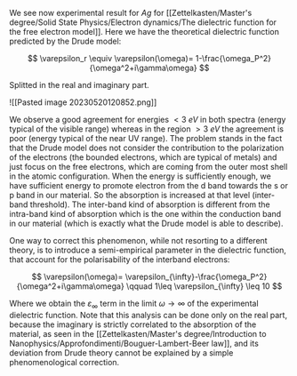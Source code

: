 We see now experimental result for $Ag$ for [[Zettelkasten/Master's degree/Solid State Physics/Electron dynamics/The dielectric function for the free electron model]].
Here we have the theoretical dielectric function predicted by the Drude model:

$$  \varepsilon_r \equiv \varepsilon(\omega)= 1-\frac{\omega_P^2}{\omega^2+i\gamma\omega} $$

Splitted in the real and imaginary part.

![[Pasted image 20230520120852.png]]

We observe a good agreement for energies $<3\ eV$ in both spectra (energy  typical of the visible range) whereas in the region $> 3 \ eV$ the agreement is poor (energy typical of the near UV range).
The problem stands in the fact that the Drude model does not consider the contribution to the polarization of the electrons (the bounded electrons, which are typical of metals) and just focus on the free electrons, which are coming from the outer most shell in the atomic configuration.
When the energy is sufficiently enough, we have sufficient energy to promote electron from the d band towards the s or p band in our material. So the absorption is increased at that level (inter-band threshold). The inter-band kind of absorption is different from the intra-band kind of absorption which is the one within the conduction band in our material (which is exactly what the Drude model is able to describe).

One way to correct this phenomenon, while not resorting to a different theory, is to introduce a semi-empirical parameter in the dielectric function, that account for the polarisability of the interband electrons:

$$   \varepsilon(\omega)= \varepsilon_{\infty}-\frac{\omega_P^2}{\omega^2+i\gamma\omega} \qquad 1\leq \varepsilon_{\infty} \leq 10 $$

Where we obtain the $\varepsilon_{\infty}$ term in the limit $\omega \to \infty$ of the experimental dielectric function.
Note that this analysis can be done only on the real part, because the imaginary is strictly correlated to the absorption of the material, as seen in the [[Zettelkasten/Master's degree/Introduction to Nanophysics/Approfondimenti/Bouguer-Lambert-Beer law]], and its deviation from Drude theory cannot be explained by a simple phenomenological correction. 